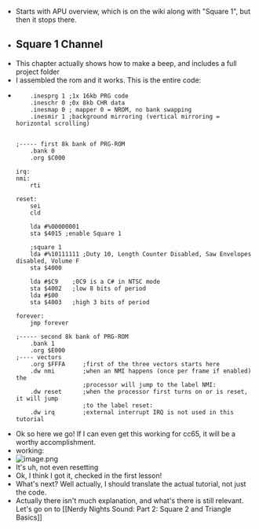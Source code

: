 - Starts with APU overview, which is on the wiki along with "Square 1", but then it stops there.
- ## Square 1 Channel
- This chapter actually shows how to make a beep, and includes a full project folder
- I assembled the rom and it works. This is the entire code:
- ```
      .inesprg 1 ;1x 16kb PRG code
      .ineschr 0 ;0x 8kb CHR data
      .inesmap 0 ; mapper 0 = NROM, no bank swapping
      .inesmir 1 ;background mirroring (vertical mirroring = horizontal scrolling)
  
  
  ;----- first 8k bank of PRG-ROM    
      .bank 0
      .org $C000
      
  irq:
  nmi:
      rti
  
  reset:
      sei
      cld
      
      lda #%00000001
      sta $4015 ;enable Square 1
      
      ;square 1
      lda #%10111111 ;Duty 10, Length Counter Disabled, Saw Envelopes disabled, Volume F
      sta $4000
      
      lda #$C9    ;0C9 is a C# in NTSC mode
      sta $4002   ;low 8 bits of period
      lda #$00
      sta $4003   ;high 3 bits of period
      
  forever:
      jmp forever
      
  ;----- second 8k bank of PRG-ROM    
      .bank 1
      .org $E000
  ;---- vectors
      .org $FFFA     ;first of the three vectors starts here
      .dw nmi        ;when an NMI happens (once per frame if enabled) the 
                     ;processor will jump to the label NMI:
      .dw reset      ;when the processor first turns on or is reset, it will jump
                     ;to the label reset:
      .dw irq        ;external interrupt IRQ is not used in this tutorial
  ```
- Ok so here we go! If I can even get this working for cc65, it will be a worthy accomplishment.
- working:
- ![image.png](../assets/image_1707606406436_0.png)
- It's uh, not even resetting
- Ok, I think I got it, checked in the first lesson!
- What's next? Well actually, I should translate the actual tutorial, not just the code.
- Actually there isn't much explanation, and what's there is still relevant. Let's go on to [[Nerdy Nights Sound: Part 2: Square 2 and Triangle Basics]]
